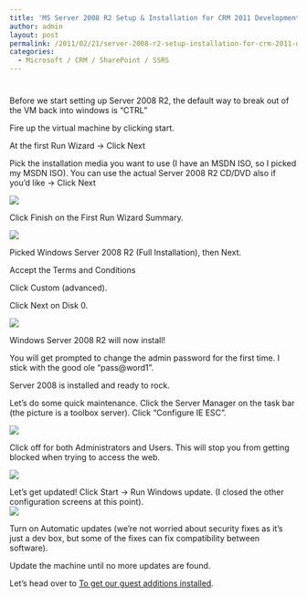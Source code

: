 ```yaml
---
title: 'MS Server 2008 R2 Setup & Installation for CRM 2011 Development'
author: admin
layout: post
permalink: /2011/02/21/server-2008-r2-setup-installation-for-crm-2011-development/
categories:
  - Microsoft / CRM / SharePoint / SSRS
---
```

# 

Before we start setting up Server 2008 R2, the default way to break out of the VM back into windows is “CTRL”

Fire up the virtual machine by clicking start.

At the first Run Wizard -> Click Next

Pick the installation media you want to use (I have an MSDN ISO, so I picked my MSDN ISO). You can use the actual Server 2008 R2 CD/DVD also if you’d like -> Click Next

![][2]

 [2]: http://www.ryanonrails.com/wp-content/uploads/2011/02/Server_2008_Installation_Media.png

Click Finish on the First Run Wizard Summary.

![][3]

 [3]: http://www.ryanonrails.com/wp-content/uploads/2011/02/Server_2008_Operating_Sys_Pick.png

Picked Windows Server 2008 R2 (Full Installation), then Next.

Accept the Terms and Conditions

Click Custom (advanced).

Click Next on Disk 0.

![][4]

 [4]: http://www.ryanonrails.com/wp-content/uploads/2011/02/Server_2008_Operating_Sys_Pick1.png

Windows Server 2008 R2 will now install!

You will get prompted to change the admin password for the first time. I stick with the good ole “pass@word1”.

Server 2008 is installed and ready to rock.

Let’s do some quick maintenance. Click the Server Manager on the task bar (the picture is a toolbox server). Click “Configure IE ESC”.

![][5]

 [5]: http://www.ryanonrails.com/wp-content/uploads/2011/02/Server_2008_Configure_IE_ESC.png

Click off for both Administrators and Users. This will stop you from getting blocked when trying to access the web.

![][6]

 [6]: http://www.ryanonrails.com/wp-content/uploads/2011/02/Server_2008_Configure_IE_ESC_Off.png

Let’s get updated! Click Start -> Run Windows update. (I closed the other configuration screens at this point).  
![][7]

 [7]: http://www.ryanonrails.com/wp-content/uploads/2011/02/Server_2008_Windows_Updates.png

Turn on Automatic updates (we’re not worried about security fixes as it’s just a dev box, but some of the fixes can fix compatibility between software).

Update the machine until no more updates are found.

Let’s head over to [ To get our guest additions installed][8].

 [8]: http://www.ryanonrails.com/2011/02/21/installing-guest-additions-for-an-oracle-virtual-box-machine/